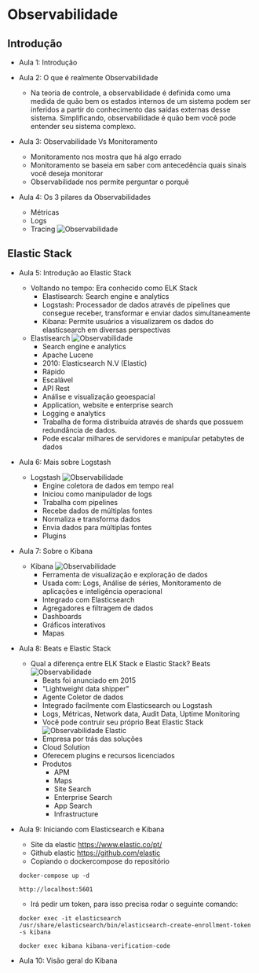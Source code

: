 # Observabilidade

## Introdução

- Aula 1: Introdução

- Aula 2: O que é realmente Observabilidade
    - Na teoria de controle, a observabilidade é definida como uma medida de quão bem os estados internos de um sistema podem ser inferidos a partir do conhecimento das saídas externas desse sistema. Simplificando, observabilidade é quão bem você pode entender seu sistema complexo.

- Aula 3: Observabilidade Vs Monitoramento
    - Monitoramento nos mostra que há algo errado
    - Monitoramento se baseia em saber com antecedência quais sinais você deseja monitorar
    - Observabilidade nos permite perguntar o porquê

- Aula 4: Os 3 pilares da Observabilidades
    - Métricas
    - Logs
    - Tracing
    ![Observabilidade](img/observability.png)

## Elastic Stack

- Aula 5: Introdução ao Elastic Stack
    - Voltando no tempo: Era conhecido como ELK Stack
        - Elastisearch: Search engine e analytics
        - Logstash: Processador de dados através de pipelines que consegue receber, transformar e enviar dados simultaneamente
        - Kibana: Permite usuários a visualizarem os dados do elasticsearch em diversas perspectivas
    - Elastisearch
        ![Observabilidade](img/observability3.png)
        - Search engine e analytics
        - Apache Lucene
        - 2010: Elasticsearch N.V (Elastic)
        - Rápido
        - Escalável
        - API Rest
        - Análise e visualização geoespacial
        - Application, website e enterprise search
        - Logging e analytics
        - Trabalha de forma distribuída através de shards que possuem redundância de dados.
        - Pode escalar milhares de servidores e manipular petabytes de dados

- Aula 6: Mais sobre Logstash
    - Logstash
        ![Observabilidade](img/observability2.png)
        - Engine coletora de dados em tempo real
        - Iniciou como manipulador de logs
        - Trabalha com pipelines
        - Recebe dados de múltiplas fontes
        - Normaliza e transforma dados
        - Envia dados para múltiplas fontes
        - Plugins

- Aula 7: Sobre o Kibana
    - Kibana
        ![Observabilidade](img/observability4.png)
        - Ferramenta de visualização e exploração de dados
        - Usada com: Logs, Análise de séries, Monitoramento de aplicações e inteligência operacional
        - Integrado com Elasticsearch
        - Agregadores e filtragem de dados
        - Dashboards
        - Gráficos interativos
        - Mapas

- Aula 8: Beats e Elastic Stack
    - Qual a diferença entre ELK Stack e Elastic Stack?
        Beats
        ![Observabilidade](img/observability5.png)
        - Beats foi anunciado em 2015
        - "Lightweight data shipper"
        - Agente Coletor de dados
        - Integrado facilmente com Elasticsearch ou Logstash
        - Logs, Métricas, Network data, Audit Data, Uptime Monitoring
        - Você pode contruir seu próprio Beat
        Elastic Stack
        ![Observabilidade](img/observability6.png)
        Elastic
        - Empresa por trás das soluções
        - Cloud Solution
        - Oferecem plugins e recursos licenciados
        - Produtos
            - APM
            - Maps
            - Site Search
            - Enterprise Search
            - App Search
            - Infrastructure
    
- Aula 9: Iniciando com Elasticsearch e Kibana
    - Site da elastic <https://www.elastic.co/pt/>
    - Github elastic <https://github.com/elastic>
    - Copiando o dockercompose do repositório
    ```
    docker-compose up -d
    ```
    ```
    http://localhost:5601
    ```
    - Irá pedir um token, para isso precisa rodar o seguinte comando:
    ```
    docker exec -it elasticsearch /usr/share/elasticsearch/bin/elasticsearch-create-enrollment-token -s kibana
    ```
    ``` 
    docker exec kibana kibana-verification-code
    ```

- Aula 10: Visão geral do Kibana
    
    